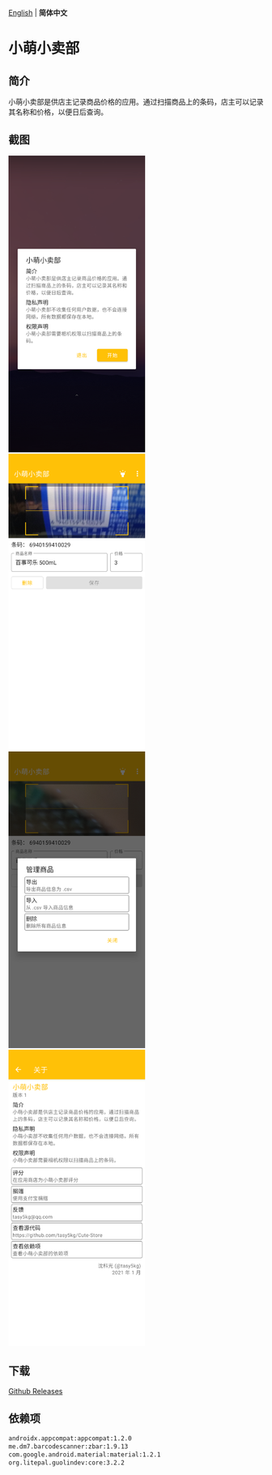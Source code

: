 [English](https://github.com/tasy5kg/Cute-Store/blob/main/README.md) | **简体中文**

# 小萌小卖部

## 简介

小萌小卖部是供店主记录商品价格的应用。通过扫描商品上的条码，店主可以记录其名称和价格，以便日后查询。

## 截图

<img src="./screenshot_1_zh-rCN.png" alt="screenshot_1" width="270" /> <img src="./screenshot_2_zh-rCN.png" alt="screenshot_2" width="270" /> <img src="./screenshot_3_zh-rCN.png" alt="screenshot_3" width="270" /> <img src="./screenshot_4_zh-rCN.png" alt="screenshot_4" width="270" /> 

## 下载

[Github Releases](https://github.com/tasy5kg/Cute-Store/releases)

## 依赖项

```
androidx.appcompat:appcompat:1.2.0
me.dm7.barcodescanner:zbar:1.9.13
com.google.android.material:material:1.2.1
org.litepal.guolindev:core:3.2.2
```
